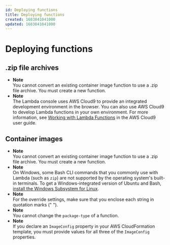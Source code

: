 ```yaml
---
id: Deploying functions
title: Deploying functions
created: 1683841041000
updated: 1683841041000
---
```

# Deploying functions
## .zip file archives

- **Note**  
You cannot convert an existing container image function to use a \.zip file archive\. You must create a new function\.
- **Note**  
The Lambda console uses AWS Cloud9 to provide an integrated development environment in the browser\. You can also use AWS Cloud9 to develop Lambda functions in your own environment\. For more information, see [Working with Lambda Functions](https://docs.aws.amazon.com/cloud9/latest/user-guide/lambda-functions.html) in the AWS Cloud9 user guide\.


## Container images

- **Note**  
You cannot convert an existing container image function to use a \.zip file archive\. You must create a new function\.
- **Note**  
On Windows, some Bash CLI commands that you commonly use with Lambda \(such as `zip`\) are not supported by the operating system's built\-in terminals\. To get a Windows\-integrated version of Ubuntu and Bash, [install the Windows Subsystem for Linux](https://docs.microsoft.com/en-us/windows/wsl/install-win10)\.
- **Note**  
For the override settings, make sure that you enclose each string in quotation marks \(" "\)\.
- **Note**  
You cannot change the `package-type` of a function\.
- **Note**  
If you declare an `ImageConfig` property in your AWS CloudFormation template, you must provide values for all three of the `ImageConfig` properties\.

